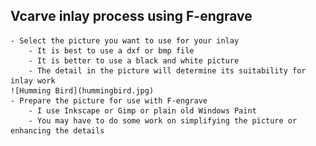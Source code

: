 
## Vcarve inlay process using F-engrave ##

    - Select the picture you want to use for your inlay
        - It is best to use a dxf or bmp file
        - It is better to use a black and white picture
        - The detail in the picture will determine its suitability for inlay work
    ![Humming Bird](hummingbird.jpg)
    - Prepare the picture for use with F-engrave
        - I use Inkscape or Gimp or plain old Windows Paint
        - You may have to do some work on simplifying the picture or enhancing the details
